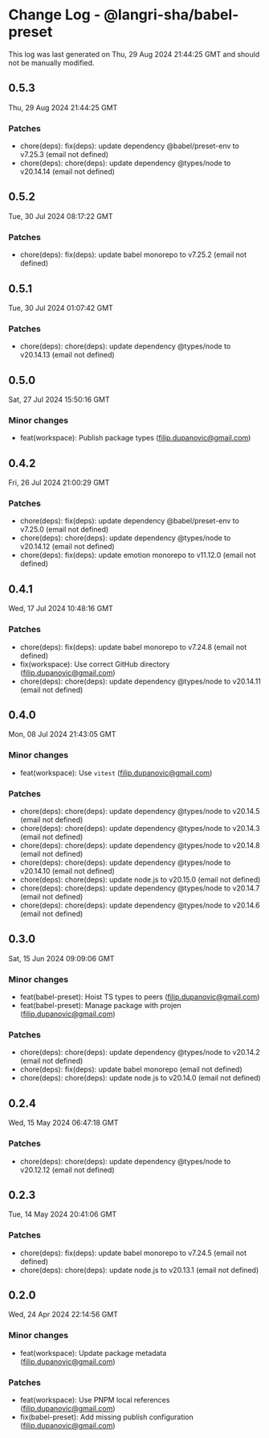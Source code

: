 # Change Log - @langri-sha/babel-preset

This log was last generated on Thu, 29 Aug 2024 21:44:25 GMT and should not be manually modified.

<!-- Start content -->

## 0.5.3

Thu, 29 Aug 2024 21:44:25 GMT

### Patches

- chore(deps): fix(deps): update dependency @babel/preset-env to v7.25.3 (email not defined)
- chore(deps): chore(deps): update dependency @types/node to v20.14.14 (email not defined)

## 0.5.2

Tue, 30 Jul 2024 08:17:22 GMT

### Patches

- chore(deps): fix(deps): update babel monorepo to v7.25.2 (email not defined)

## 0.5.1

Tue, 30 Jul 2024 01:07:42 GMT

### Patches

- chore(deps): chore(deps): update dependency @types/node to v20.14.13 (email not defined)

## 0.5.0

Sat, 27 Jul 2024 15:50:16 GMT

### Minor changes

- feat(workspace): Publish package types (filip.dupanovic@gmail.com)

## 0.4.2

Fri, 26 Jul 2024 21:00:29 GMT

### Patches

- chore(deps): fix(deps): update dependency @babel/preset-env to v7.25.0 (email not defined)
- chore(deps): chore(deps): update dependency @types/node to v20.14.12 (email not defined)
- chore(deps): fix(deps): update emotion monorepo to v11.12.0 (email not defined)

## 0.4.1

Wed, 17 Jul 2024 10:48:16 GMT

### Patches

- chore(deps): fix(deps): update babel monorepo to v7.24.8 (email not defined)
- fix(workspace): Use correct GitHub directory (filip.dupanovic@gmail.com)
- chore(deps): chore(deps): update dependency @types/node to v20.14.11 (email not defined)

## 0.4.0

Mon, 08 Jul 2024 21:43:05 GMT

### Minor changes

- feat(workspace): Use `vitest` (filip.dupanovic@gmail.com)

### Patches

- chore(deps): chore(deps): update dependency @types/node to v20.14.5 (email not defined)
- chore(deps): chore(deps): update dependency @types/node to v20.14.3 (email not defined)
- chore(deps): chore(deps): update dependency @types/node to v20.14.8 (email not defined)
- chore(deps): chore(deps): update dependency @types/node to v20.14.10 (email not defined)
- chore(deps): chore(deps): update node.js to v20.15.0 (email not defined)
- chore(deps): chore(deps): update dependency @types/node to v20.14.7 (email not defined)
- chore(deps): chore(deps): update dependency @types/node to v20.14.6 (email not defined)

## 0.3.0

Sat, 15 Jun 2024 09:09:06 GMT

### Minor changes

- feat(babel-preset): Hoist TS types to peers (filip.dupanovic@gmail.com)
- feat(babel-preset): Manage package with projen (filip.dupanovic@gmail.com)

### Patches

- chore(deps): chore(deps): update dependency @types/node to v20.14.2 (email not defined)
- chore(deps): fix(deps): update babel monorepo (email not defined)
- chore(deps): chore(deps): update node.js to v20.14.0 (email not defined)

## 0.2.4

Wed, 15 May 2024 06:47:18 GMT

### Patches

- chore(deps): chore(deps): update dependency @types/node to v20.12.12 (email not defined)

## 0.2.3

Tue, 14 May 2024 20:41:06 GMT

### Patches

- chore(deps): fix(deps): update babel monorepo to v7.24.5 (email not defined)
- chore(deps): chore(deps): update node.js to v20.13.1 (email not defined)

## 0.2.0

Wed, 24 Apr 2024 22:14:56 GMT

### Minor changes

- feat(workspace): Update package metadata (filip.dupanovic@gmail.com)

### Patches

- feat(workspace): Use PNPM local references (filip.dupanovic@gmail.com)
- fix(babel-preset): Add missing publish configuration
  (filip.dupanovic@gmail.com)
